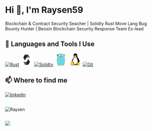 <h1>Hi 👋, I'm Raysen59</h1>
<p>Blockchain & Contract Security Seacher | Solidty Rust Move Lang Bug Bounty Hunter | Beosin Blockchain Security Response Team Ex-lead</p>
<h2>🚀 Languages and Tools I Use</h2>
<p>
<a target="_blank" href="https://www.rust-lang.org/logos/rust-logo-128x128.png" style="display: inline-block;"><img src="https://www.rust-lang.org/logos/rust-logo-128x128.png" alt="Rust" width="42" height="42" /></a>
<a target="_blank" href="https://raw.githubusercontent.com/Zenfection/Course/master/assets/solidity.png" style="display: inline-block;"><img src="https://raw.githubusercontent.com/Zenfection/Course/master/assets/solidity.png" alt="Solidty" width="42" height="42" /></a>
<a target="_blank" href="https://pontemnetwork.gallerycdn.vsassets.io/extensions/pontemnetwork/move-language/0.5.0/1624039308768/Microsoft.VisualStudio.Services.Icons.Default" style="display: inline-block;"><img src="https://pontemnetwork.gallerycdn.vsassets.io/extensions/pontemnetwork/move-language/0.5.0/1624039308768/Microsoft.VisualStudio.Services.Icons.Default" alt="Solidty" width="42" height="42" /></a>
<a target="_blank" href="https://raw.githubusercontent.com/devicons/devicon/master/icons/go/go-original.svg" style="display: inline-block;"><img src="https://raw.githubusercontent.com/devicons/devicon/master/icons/go/go-original.svg" alt="go" width="42" height="42" /></a>
<a target="_blank" href="https://raw.githubusercontent.com/devicons/devicon/master/icons/linux/linux-original.svg" style="display: inline-block;"><img src="https://raw.githubusercontent.com/devicons/devicon/master/icons/linux/linux-original.svg" alt="Linux" width="42" height="42" /></a>
<a target="_blank" href="https://www.vectorlogo.zone/logos/git-scm/git-scm-icon.svg" style="display: inline-block;"><img src="https://www.vectorlogo.zone/logos/git-scm/git-scm-icon.svg" alt="Git" width="42" height="42" /></a>
</p>
<h2>📫 Where to find me</h2>
<p><a target="_blank" href="https://www.linkedin.com/in/sen-ray-02845a212" style="display: inline-block;"><img src="https://img.shields.io/badge/linkedin-logo?style=for-the-badge&logo=linkedin&logoColor=white&color=#0a77b6" alt="linkedin" /></a></p>
<h2></h2>
<p><img align="center" src="https://github-readme-stats.vercel.app/api?username=Raysen&show_icons=true&locale=en" alt="Raysen" /></p>
<h2></h2>
<p><img src="https://github-readme-stats.vercel.app/api/top-langs/?username=Ray5959"/></p>
